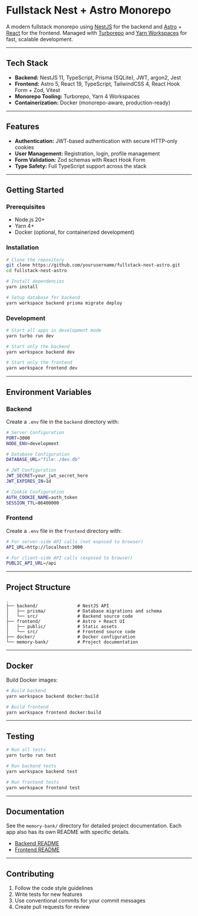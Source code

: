 # Fullstack Nest + Astro Monorepo

A modern fullstack monorepo using [NestJS](https://nestjs.com/) for the backend and
[Astro](https://astro.build/) + [React](https://react.dev/) for the frontend. Managed with
[Turborepo](https://turbo.build/) and [Yarn Workspaces](https://yarnpkg.com/features/workspaces) for
fast, scalable development.

---

## Tech Stack

- **Backend:** NestJS 11, TypeScript, Prisma (SQLite), JWT, argon2, Jest
- **Frontend:** Astro 5, React 19, TypeScript, TailwindCSS 4, React Hook Form + Zod, Vitest
- **Monorepo Tooling:** Turborepo, Yarn 4 Workspaces
- **Containerization:** Docker (monorepo-aware, production-ready)

---

## Features

- **Authentication:** JWT-based authentication with secure HTTP-only cookies
- **User Management:** Registration, login, profile management
- **Form Validation:** Zod schemas with React Hook Form
- **Type Safety:** Full TypeScript support across the stack

---

## Getting Started

### Prerequisites

- Node.js 20+
- Yarn 4+
- Docker (optional, for containerized development)

### Installation

```bash
# Clone the repository
git clone https://github.com/yourusername/fullstack-nest-astro.git
cd fullstack-nest-astro

# Install dependencies
yarn install

# Setup database for backend
yarn workspace backend prisma migrate deploy
```

### Development

```bash
# Start all apps in development mode
yarn turbo run dev

# Start only the backend
yarn workspace backend dev

# Start only the frontend
yarn workspace frontend dev
```

---

## Environment Variables

### Backend

Create a `.env` file in the `backend` directory with:

```bash
# Server Configuration
PORT=3000
NODE_ENV=development

# Database Configuration
DATABASE_URL="file:./dev.db"

# JWT Configuration
JWT_SECRET=your_jwt_secret_here
JWT_EXPIRES_IN=1d

# Cookie Configuration
AUTH_COOKIE_NAME=auth_token
SESSION_TTL=86400000
```

### Frontend

Create a `.env` file in the `frontend` directory with:

```bash
# For server-side API calls (not exposed to browser)
API_URL=http://localhost:3000

# For client-side API calls (exposed to browser)
PUBLIC_API_URL=/api
```

---

## Project Structure

```
.
├── backend/               # NestJS API
│   ├── prisma/            # Database migrations and schema
│   └── src/               # Backend source code
├── frontend/              # Astro + React UI
│   ├── public/            # Static assets
│   └── src/               # Frontend source code
├── docker/                # Docker configuration
└── memory-bank/           # Project documentation
```

---

## Docker

Build Docker images:

```bash
# Build backend
yarn workspace backend docker:build

# Build frontend
yarn workspace frontend docker:build
```

---

## Testing

```bash
# Run all tests
yarn turbo run test

# Run backend tests
yarn workspace backend test

# Run frontend tests
yarn workspace frontend test
```

---

## Documentation

See the `memory-bank/` directory for detailed project documentation. Each app also has its own
README with specific details.

- [Backend README](./backend/README.md)
- [Frontend README](./frontend/README.md)

---

## Contributing

1. Follow the code style guidelines
2. Write tests for new features
3. Use conventional commits for your commit messages
4. Create pull requests for review
